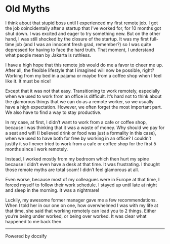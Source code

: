 # Old Myths

I think about that stupid boss until I experienced my first remote job. I got the job coincidentally after a startup that I’ve worked for, for 10 months got shut down. I was excited and eager to try something new. But on the other hand, I was still shocked by the closure of the startup. It was my first full-time job (and I was an innocent fresh grad, remember?) so I was quite depressed for having to face the hard truth. That moment, I understand what people mean by Jakarta is ruthless.

I have a high hope that this remote job would do me a favor to cheer me up. After all, the flexible lifestyle that I imagined will now be possible, right? Working from my bed in a pajama or maybe from a coffee shop when I feel like it. It must be nice!

Except that it was not that easy. Transitioning to work remotely, especially when we used to work from an office is difficult. It’s hard not to think about the glamorous things that we can do as a remote worker, so we usually have a high expectation. However, we often forget the most important part. We also have to find a way to stay productive.

In my case, at first, I didn’t want to work from a cafe or coffee shop, because I was thinking that it was a waste of money. Why should we pay for a seat and wifi (I believed drink or food was just a formality in this case), when we used to have both for free by working in an office? I couldn’t justify it so I never tried to work from a cafe or coffee shop for the first 5 months since I work remotely.

Instead, I worked mostly from my bedroom which then hurt my spine because I didn’t even have a desk at that time. It was frustrating. I thought those remote myths are total scam! I didn’t feel glamorous at all.

Even worse, because most of my colleagues were in Europe at that time, I forced myself to follow their work schedule. I stayed up until late at night and sleep in the morning. It was a nightmare! 

Luckily, my awesome former manager gave me a few recommendations. When I told her in our one on one, how overwhelmed I was with my life at that time, she said that working remotely can lead you to 2 things. Either you’re being under worked, or being over worked. It was clear what happened to me back then.

----

<a href="https://docsify.js.org" target="_blank" style="color: inherit; font-weight: normal; text-decoration: none;">Powered by docsify</a>